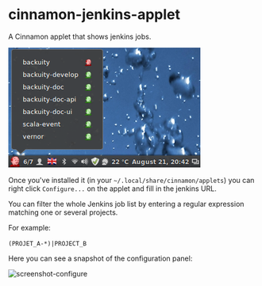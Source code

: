 # cinnamon-jenkins-applet

A Cinnamon applet that shows jenkins jobs.

![screenshot-popup](screenshot-popup.png)

Once you've installed it (in your `~/.local/share/cinnamon/applets`) you can right click `Configure...` on the applet and fill
in the jenkins URL.

You can filter the whole Jenkins job list by entering a regular expression matching one or several projects.

For example: 

```(PROJET_A-*)|PROJECT_B```

Here you can see a snapshot of the configuration panel:

![screenshot-configure](screenshot-configure.png)
